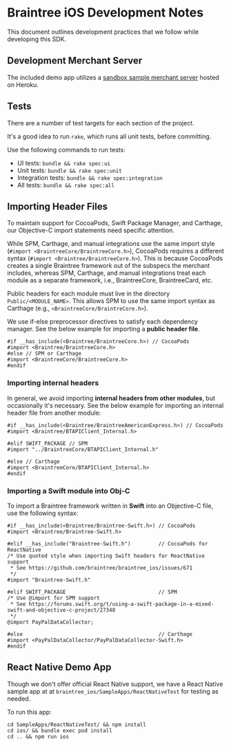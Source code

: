 # Braintree iOS Development Notes

This document outlines development practices that we follow while developing this SDK.

## Development Merchant Server

The included demo app utilizes a [sandbox sample merchant server](https://braintree-sample-merchant.herokuapp.com) hosted on Heroku.

## Tests

There are a number of test targets for each section of the project.

It's a good idea to run `rake`, which runs all unit tests, before committing.

Use the following commands to run tests:
* UI tests: `bundle && rake spec:ui`
* Unit tests: `bundle && rake spec:unit`
* Integration tests: `bundle && rake spec:integration`
* All tests: `bundle && rake spec:all`

## Importing Header Files

To maintain support for CocoaPods, Swift Package Manager, and Carthage, our Objective-C import statements need specific attention.

While SPM, Carthage, and manual integrations use the same import style (`#import <BraintreeCore/BraintreeCore.h>`), CocoaPods requires a different syntax (`#import <Braintree/BraintreeCore.h>`). This is because CocoaPods creates a single Braintree framework out of the subspecs the merchant includes, whereas SPM, Carthage, and manual integrations treat each module as a separate framework, i.e., BraintreeCore, BraintreeCard, etc.

Public headers for each module must live in the directory `Public/<MODULE_NAME>`. This allows SPM to use the same import syntax as Carthage (e.g., `<BraintreeCore/BraintreCore.h>`).

We use if-else preprocessor directives to satisfy each dependency manager. See the below example for importing a **public header file**.

```objc
#if __has_include(<Braintree/BraintreeCore.h>) // CocoaPods
#import <Braintree/BraintreeCore.h>
#else // SPM or Carthage
#import <BraintreeCore/BraintreeCore.h>
#endif
```

### Importing internal headers

In general, we avoid importing **internal headers from other modules**, but occasionally it's necessary. See the below example for importing an internal header file from another module:
```objc
#if __has_include(<Braintree/BraintreeAmericanExpress.h>) // CocoaPods
#import <Braintree/BTAPIClient_Internal.h>

#elif SWIFT_PACKAGE // SPM
#import "../BraintreeCore/BTAPIClient_Internal.h"

#else // Carthage
#import <BraintreeCore/BTAPIClient_Internal.h>
#endif
```

### Importing a Swift module into Obj-C

To import a Braintree framework written in **Swift** into an Objective-C file, use the following syntax:
```objc
#if __has_include(<Braintree/Braintree-Swift.h>) // CocoaPods
#import <Braintree/Braintree-Swift.h>

#elif __has_include("Braintree-Swift.h")         // CocoaPods for ReactNative
/* Use quoted style when importing Swift headers for ReactNative support
 * See https://github.com/braintree/braintree_ios/issues/671
 */
#import "Braintree-Swift.h"

#elif SWIFT_PACKAGE                              // SPM
/* Use @import for SPM support
 * See https://forums.swift.org/t/using-a-swift-package-in-a-mixed-swift-and-objective-c-project/27348
 */
@import PayPalDataCollector;

#else                                            // Carthage
#import <PayPalDataCollector/PayPalDataCollector-Swift.h>
#endif
```

## React Native Demo App

Though we don't offer official React Native support, we have a React Native sample app at at `braintree_ios/SampleApps/ReactNativeTest` for testing as needed.

To run this app:
```
cd SampleApps/ReactNativeTest/ && npm install
cd ios/ && bundle exec pod install
cd .. && npm run ios
```